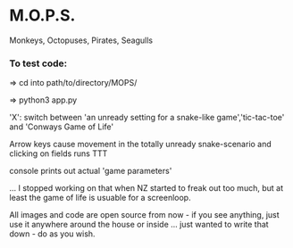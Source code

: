 # M.O.P.S.
Monkeys, Octopuses, Pirates, Seagulls

### To test code:

=> cd into path/to/directory/MOPS/

=> python3 app.py



'X': switch between 'an unready setting for a snake-like game','tic-tac-toe' and 'Conways Game of Life'

Arrow keys cause movement in the totally unready snake-scenario and clicking on fields runs TTT

console prints out actual 'game parameters'




... I stopped working on that when NZ started to freak out too much, but at least the game of life is usuable for a screenloop.

All images and code are open source from now - if you see anything, just use it anywhere around the house or inside ... just wanted to write that down - do as you wish.
